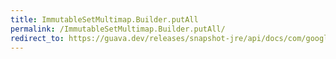 ```yaml
---
title: ImmutableSetMultimap.Builder.putAll
permalink: /ImmutableSetMultimap.Builder.putAll/
redirect_to: https://guava.dev/releases/snapshot-jre/api/docs/com/google/common/collect/ImmutableSetMultimap.Builder.html#putAll-K-V...-
---
```

